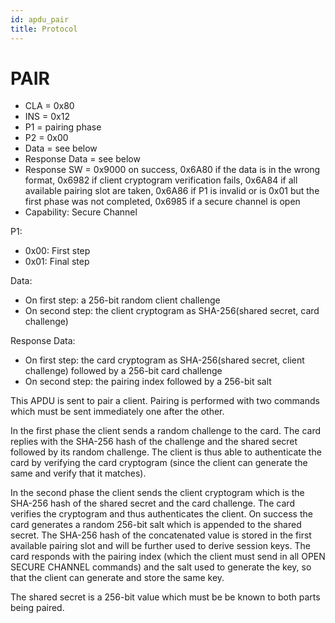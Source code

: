 ```yaml
---
id: apdu_pair
title: Protocol
---
```


# PAIR

* CLA = 0x80
* INS = 0x12
* P1 = pairing phase
* P2 = 0x00
* Data = see below
* Response Data = see below
* Response SW = 0x9000 on success, 0x6A80 if the data is in the wrong format, 0x6982 if client cryptogram verification fails, 0x6A84 if all available pairing slot are taken, 0x6A86 if P1 is invalid or is 0x01 but the first phase was not completed, 0x6985 if a secure channel is open
* Capability: Secure Channel

P1:
* 0x00: First step
* 0x01: Final step

Data:
* On first step: a 256-bit random client challenge
* On second step: the client cryptogram as SHA-256(shared secret, card challenge)

Response Data:
* On first step: the card cryptogram as SHA-256(shared secret, client challenge) followed by a 256-bit card challenge
* On second step: the pairing index followed by a 256-bit salt

This APDU is sent to pair a client. Pairing is performed with two commands which must be sent immediately one after the other. 

In the first phase the client sends a random challenge to the card. The card replies with the SHA-256 hash of the challenge and the shared secret followed by its random challenge. The client is thus able to authenticate the card by verifying the card cryptogram (since the client can generate the same and verify that it matches).

In the second phase the client sends the client cryptogram which is the SHA-256 hash of the shared secret and the card challenge. The card verifies the cryptogram and thus authenticates the client. On success the card generates a random 256-bit salt which is appended to the shared secret. The SHA-256 hash of the concatenated value is stored in the first available pairing slot and will be further used to derive session keys. The card responds with the pairing index (which the client must send in all OPEN SECURE CHANNEL commands) and the salt used to generate the key, so that the client can generate and store the same key.

The shared secret is a 256-bit value which must be be known to both parts being paired.